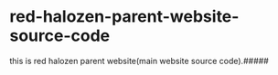 # red-halozen-parent-website-source-code
this is red halozen parent website(main website source code).#####
